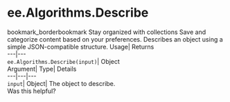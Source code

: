  
#  ee.Algorithms.Describe 
bookmark_borderbookmark Stay organized with collections  Save and categorize content based on your preferences.
Describes an object using a simple JSON-compatible structure. 
Usage| Returns  
---|---  
`ee.Algorithms.Describe(input)`| Object  
Argument| Type| Details  
---|---|---  
`input`| Object| The object to describe.  
Was this helpful?
